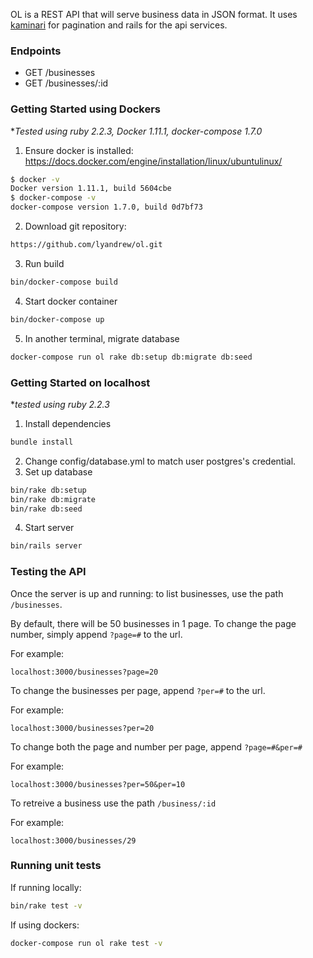 OL is a REST API that will serve business data in JSON format. It uses [kaminari](https://github.com/amatsuda/kaminari) for pagination and rails for the api services.

### Endpoints
- GET /businesses
- GET /businesses/:id

### Getting Started using Dockers

**Tested using ruby 2.2.3, Docker 1.11.1, docker-compose 1.7.0*
 
1) Ensure docker is installed: https://docs.docker.com/engine/installation/linux/ubuntulinux/
```sh
$ docker -v
Docker version 1.11.1, build 5604cbe
$ docker-compose -v
docker-compose version 1.7.0, build 0d7bf73
```
2) Download git repository:
```sh
https://github.com/lyandrew/ol.git
```
3) Run build
```sh
bin/docker-compose build
```
4) Start docker container
```sh
bin/docker-compose up
```
5) In another terminal, migrate database
```sh
docker-compose run ol rake db:setup db:migrate db:seed
```


### Getting Started on localhost

**tested using ruby 2.2.3*
 
1) Install dependencies
```sh
bundle install
```
2) Change config/database.yml to match user postgres's credential.
3) Set up database
```sh
bin/rake db:setup
bin/rake db:migrate
bin/rake db:seed
```
4) Start server
```sh
bin/rails server
```

### Testing the API

Once the server is up and running: to list businesses, use the path `/businesses`. 

By default, there will be 50 businesses in 1 page. To change the page number, simply append `?page=#` to the url.

For example:
```
localhost:3000/businesses?page=20
```

To change the businesses per page, append `?per=#` to the url.

For example:
```
localhost:3000/businesses?per=20
```

To change both the page and number per page, append `?page=#&per=#`

For example:
```
localhost:3000/businesses?per=50&per=10
```

To retreive a business use the path `/business/:id`

For example:
```
localhost:3000/businesses/29
```

### Running unit tests
If running locally:
```sh
bin/rake test -v
```

If using dockers:
```sh
docker-compose run ol rake test -v
```
